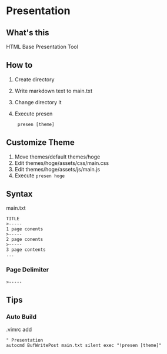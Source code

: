 # Presentation
## What's this
HTML Base Presentation Tool

## How to
1. Create directory
2. Write markdown text to main.txt
3. Change directory it
4. Execute presen

		presen [theme]

## Customize Theme 
1. Move themes/default themes/hoge
2. Edit themes/hoge/assets/css/main.css
3. Edit themes/hoge/assets/js/main.js
4. Execute `presen hoge` 

## Syntax
main.txt

	TITLE
	>-----
	1 page conents
	>-----
	2 page conents
	>-----
	3 page contents
	...
### Page Delimiter
	>-----

## Tips
### Auto Build
.vimrc add

	" Presentation
	autocmd BufWritePost main.txt silent exec "!presen [theme]"
